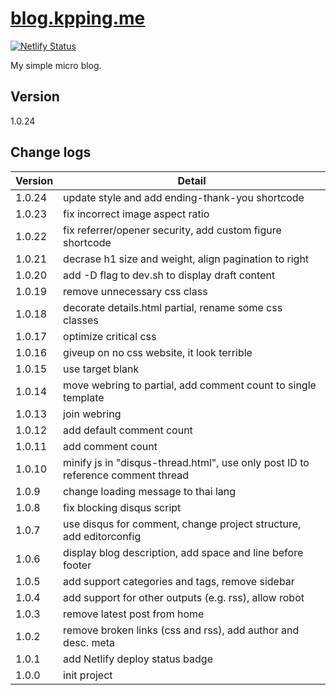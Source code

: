 # [blog.kpping.me](https://blog.kpping.me)

[![Netlify Status](https://api.netlify.com/api/v1/badges/b37e842c-ff0b-48d0-a0ce-4f9018074209/deploy-status)](https://app.netlify.com/sites/xenodochial-roentgen-5bbc18/deploys)

My simple micro blog.

## Version

1.0.24

## Change logs

|Version|Detail
|---|---|
|1.0.24|update style and add ending-thank-you shortcode|
|1.0.23|fix incorrect image aspect ratio|
|1.0.22|fix referrer/opener security, add custom figure shortcode|
|1.0.21|decrase h1 size and weight, align pagination to right|
|1.0.20|add -D flag to dev.sh to display draft content|
|1.0.19|remove unnecessary css class|
|1.0.18|decorate details.html partial, rename some css classes|
|1.0.17|optimize critical css|
|1.0.16|giveup on no css website, it look terrible|
|1.0.15|use target blank|
|1.0.14|move webring to partial, add comment count to single template|
|1.0.13|join webring|
|1.0.12|add default comment count|
|1.0.11|add comment count|
|1.0.10|minify js in "disqus-thread.html", use only post ID to reference comment thread|
|1.0.9|change loading message to thai lang|
|1.0.8|fix blocking disqus script|
|1.0.7|use disqus for comment, change project structure, add editorconfig|
|1.0.6|display blog description, add space and line before footer|
|1.0.5|add support categories and tags, remove sidebar|
|1.0.4|add support for other outputs (e.g. rss), allow robot|
|1.0.3|remove latest post from home|
|1.0.2|remove broken links (css and rss), add author and desc. meta|
|1.0.1|add Netlify deploy status badge|
|1.0.0|init project|
